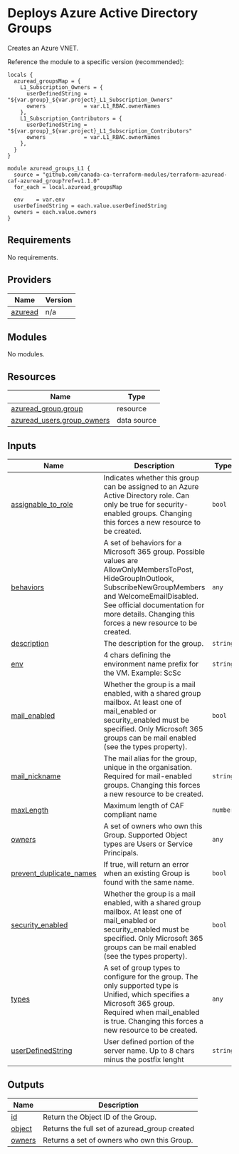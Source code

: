 # Deploys Azure Active Directory Groups

Creates an Azure VNET.

Reference the module to a specific version (recommended):

```hcl
locals {
  azuread_groupsMap = {
    L1_Subscription_Owners = {
      userDefinedString = "${var.group}_${var.project}_L1_Subscription_Owners"
      owners            = var.L1_RBAC.ownerNames
    },
    L1_Subscription_Contributors = {
      userDefinedString = "${var.group}_${var.project}_L1_Subscription_Contributors"
      owners            = var.L1_RBAC.ownerNames
    },
  }
}

module azuread_groups_L1 {
  source = "github.com/canada-ca-terraform-modules/terraform-azuread-caf-azuread_group?ref=v1.1.0"
  for_each = local.azuread_groupsMap

  env    = var.env
  userDefinedString = each.value.userDefinedString
  owners = each.value.owners
}
```

## Requirements

No requirements.

## Providers

| Name | Version |
|------|---------|
| <a name="provider_azuread"></a> [azuread](#provider\_azuread) | n/a |

## Modules

No modules.

## Resources

| Name | Type |
|------|------|
| [azuread_group.group](https://registry.terraform.io/providers/hashicorp/azuread/latest/docs/resources/group) | resource |
| [azuread_users.group_owners](https://registry.terraform.io/providers/hashicorp/azuread/latest/docs/data-sources/users) | data source |

## Inputs

| Name | Description | Type | Default | Required |
|------|-------------|------|---------|:--------:|
| <a name="input_assignable_to_role"></a> [assignable\_to\_role](#input\_assignable\_to\_role) | Indicates whether this group can be assigned to an Azure Active Directory role. Can only be true for security-enabled groups. Changing this forces a new resource to be created. | `bool` | `false` | no |
| <a name="input_behaviors"></a> [behaviors](#input\_behaviors) | A set of behaviors for a Microsoft 365 group. Possible values are AllowOnlyMembersToPost, HideGroupInOutlook, SubscribeNewGroupMembers and WelcomeEmailDisabled. See official documentation for more details. Changing this forces a new resource to be created. | `any` | `[]` | no |
| <a name="input_description"></a> [description](#input\_description) | The description for the group. | `string` | `""` | no |
| <a name="input_env"></a> [env](#input\_env) | 4 chars defining the environment name prefix for the VM. Example: ScSc | `string` | n/a | yes |
| <a name="input_mail_enabled"></a> [mail\_enabled](#input\_mail\_enabled) | Whether the group is a mail enabled, with a shared group mailbox. At least one of mail\_enabled or security\_enabled must be specified. Only Microsoft 365 groups can be mail enabled (see the types property). | `bool` | `false` | no |
| <a name="input_mail_nickname"></a> [mail\_nickname](#input\_mail\_nickname) | The mail alias for the group, unique in the organisation. Required for mail-enabled groups. Changing this forces a new resource to be created. | `string` | `null` | no |
| <a name="input_maxLength"></a> [maxLength](#input\_maxLength) | Maximum length of CAF compliant name | `number` | `80` | no |
| <a name="input_owners"></a> [owners](#input\_owners) | A set of owners who own this Group. Supported Object types are Users or Service Principals. | `any` | n/a | yes |
| <a name="input_prevent_duplicate_names"></a> [prevent\_duplicate\_names](#input\_prevent\_duplicate\_names) | If true, will return an error when an existing Group is found with the same name. | `bool` | `true` | no |
| <a name="input_security_enabled"></a> [security\_enabled](#input\_security\_enabled) | Whether the group is a mail enabled, with a shared group mailbox. At least one of mail\_enabled or security\_enabled must be specified. Only Microsoft 365 groups can be mail enabled (see the types property). | `bool` | `true` | no |
| <a name="input_types"></a> [types](#input\_types) | A set of group types to configure for the group. The only supported type is Unified, which specifies a Microsoft 365 group. Required when mail\_enabled is true. Changing this forces a new resource to be created. | `any` | `[]` | no |
| <a name="input_userDefinedString"></a> [userDefinedString](#input\_userDefinedString) | User defined portion of the server name. Up to 8 chars minus the postfix lenght | `string` | n/a | yes |

## Outputs

| Name | Description |
|------|-------------|
| <a name="output_id"></a> [id](#output\_id) | Return the Object ID of the Group. |
| <a name="output_object"></a> [object](#output\_object) | Returns the full set of azuread\_group created |
| <a name="output_owners"></a> [owners](#output\_owners) | Returns a set of owners who own this Group. |
